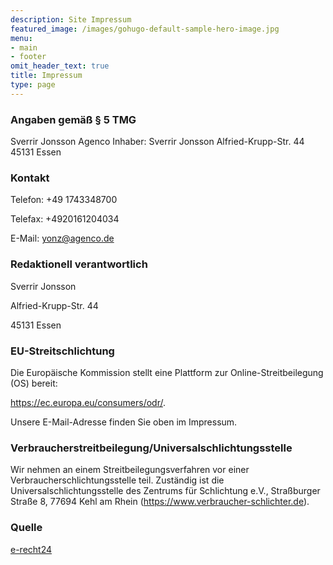 ```yaml
---
description: Site Impressum
featured_image: /images/gohugo-default-sample-hero-image.jpg
menu:
- main
- footer
omit_header_text: true
title: Impressum
type: page
---
```


### Angaben gemäß § 5 TMG ###
Sverrir Jonsson
Agenco
Inhaber: Sverrir Jonsson
Alfried-Krupp-Str. 44
45131 Essen

### Kontakt ###
Telefon: +49 1743348700

Telefax: +4920161204034

E-Mail: yonz@agenco.de


### Redaktionell verantwortlich ###
Sverrir Jonsson

Alfried-Krupp-Str. 44

45131 Essen


### EU-Streitschlichtung ###
Die Europäische Kommission stellt eine Plattform zur Online-Streitbeilegung (OS) bereit:

https://ec.europa.eu/consumers/odr/.

Unsere E-Mail-Adresse finden Sie oben im Impressum.


### Verbraucherstreitbeilegung/Universalschlichtungsstelle ###
Wir nehmen an einem Streitbeilegungsverfahren vor einer Verbraucherschlichtungsstelle teil. Zuständig ist
die Universalschlichtungsstelle des Zentrums für Schlichtung e.V., Straßburger Straße 8, 77694 Kehl am
Rhein (https://www.verbraucher-schlichter.de).

 

### Quelle ###

[e-recht24](https://www.e-recht24.de/)